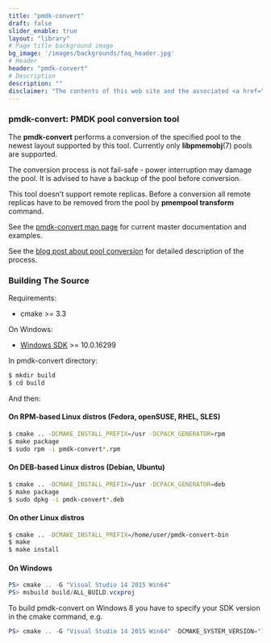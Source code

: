 ```yaml
---
title: "pmdk-convert"
draft: false
slider_enable: true
layout: "library"
# Page title background image
bg_image: '/images/backgrounds/faq_header.jpg'
# Header
header: "pmdk-convert"
# Description
description: ""
disclaimer: "The contents of this web site and the associated <a href=\"https://github.com/pmem\">GitHub repositories</a> are BSD-licensed open source."
---
```


### pmdk-convert: PMDK pool conversion tool

The **pmdk-convert** performs a conversion of the specified pool to the newest layout supported by this tool. Currently only **libpmemobj**(7) pools are supported.

The conversion process is not fail-safe - power interruption may damage the pool. It is advised to have a backup of the pool before conversion.

This tool doesn’t support remote replicas. Before a conversion all remote replicas have to be removed from the pool by **pmempool transform** command.

See the <a href="manpages/master/pmdk-convert.1.html">pmdk-convert man page</a> for current master documentation and examples.

See the [blog post about pool conversion](/blog/2019/02/pool-conversion-tool) for detailed description of the process.

### Building The Source

Requirements:

* cmake >= 3.3

On Windows:

* [Windows SDK](https://developer.microsoft.com/en-us/windows/downloads/windows-10-sdk) >= 10.0.16299

In pmdk-convert directory:

``` sh
$ mkdir build
$ cd build
```

And then:

#### On RPM-based Linux distros (Fedora, openSUSE, RHEL, SLES)

``` sh
$ cmake .. -DCMAKE_INSTALL_PREFIX=/usr -DCPACK_GENERATOR=rpm
$ make package
$ sudo rpm -i pmdk-convert*.rpm
```

#### On DEB-based Linux distros (Debian, Ubuntu)

``` sh
$ cmake .. -DCMAKE_INSTALL_PREFIX=/usr -DCPACK_GENERATOR=deb
$ make package
$ sudo dpkg -i pmdk-convert*.deb
```

#### On other Linux distros

``` sh
$ cmake .. -DCMAKE_INSTALL_PREFIX=/home/user/pmdk-convert-bin
$ make
$ make install
```

#### On Windows
``` powershell
PS> cmake .. -G "Visual Studio 14 2015 Win64"
PS> msbuild build/ALL_BUILD.vcxproj
```

To build pmdk-convert on Windows 8 you have to specify your SDK version in the cmake command, e.g.

``` powershell
PS> cmake .. -G "Visual Studio 14 2015 Win64" -DCMAKE_SYSTEM_VERSION="10.0.26624"
```